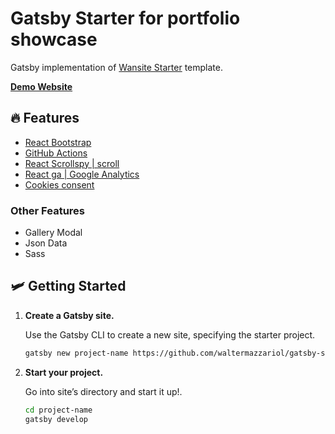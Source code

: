 # Gatsby Starter for portfolio showcase

Gatsby implementation of [Wansite Starter](https://modest-villani-fa0160.netlify.app/) template.

[**Demo Website**](https://modest-villani-fa0160.netlify.app/)

## 🔥 Features

- [React Bootstrap](https://react-bootstrap.github.io)
- [GitHub Actions](https://github.com/features/actions)
- [React Scrollspy | scroll](https://github.com/makotot/react-scrollspy)
- [React ga | Google Analytics](https://github.com/react-ga/react-ga)
- [Cookies consent](https://www.npmjs.com/package/react-cookie)

### Other Features

- Gallery Modal
- Json Data
- Sass

## 🛩 Getting Started

1.  **Create a Gatsby site.**

    Use the Gatsby CLI to create a new site, specifying the starter project.
    
    ```sh
    gatsby new project-name https://github.com/waltermazzariol/gatsby-starter-portfolio
    ```

2.  **Start your project.**

    Go into site’s directory and start it up!.

    ```sh
    cd project-name
    gatsby develop
    ```
